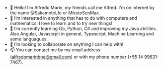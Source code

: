 - 👋 Hello! I’m Alfredo Marin, my friends call me Alfred. I'm on internet by the name @SakamotoLfe or MikotoSenMax.
- 👀 I’m interested in anything that has to do with computers and mathematics! I love to learn and to try new things!
- 🌱 I’m currently learning Go, Python, C# and improving my Java abilities. Also Angular, Javascrpit in general, Typescript, Machine Learning and some languagues.
- 💞️ I’m looking to collaborate on anything I can help with!
- 📫 You can contact me by my email address (alfredomarinbne@gmail.com) or with my phone number (+55 14 99631-7467).

<!---
SakamotoLfe/SakamotoLfe is a ✨ special ✨ repository because its `README.md` (this file) appears on your GitHub profile.
You can click the Preview link to take a look at your changes.
--->

